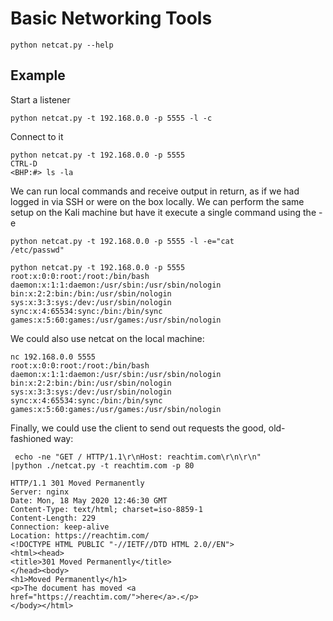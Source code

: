 # Basic Networking Tools
```
python netcat.py --help
```
## Example
Start a listener
```
python netcat.py -t 192.168.0.0 -p 5555 -l -c
```
Connect to it
```
python netcat.py -t 192.168.0.0 -p 5555
CTRL-D
<BHP:#> ls -la
```
We can run local commands and receive output
in return, as if we had logged in via SSH or were on the box locally.
We can perform the same setup on the Kali machine but have it
execute a single command using the -e 
```
python netcat.py -t 192.168.0.0 -p 5555 -l -e="cat
/etc/passwd"
```
```
python netcat.py -t 192.168.0.0 -p 5555
root:x:0:0:root:/root:/bin/bash
daemon:x:1:1:daemon:/usr/sbin:/usr/sbin/nologin
bin:x:2:2:bin:/bin:/usr/sbin/nologin
sys:x:3:3:sys:/dev:/usr/sbin/nologin
sync:x:4:65534:sync:/bin:/bin/sync
games:x:5:60:games:/usr/games:/usr/sbin/nologin
```
We could also use netcat on the local machine:
```
nc 192.168.0.0 5555
root:x:0:0:root:/root:/bin/bash
daemon:x:1:1:daemon:/usr/sbin:/usr/sbin/nologin
bin:x:2:2:bin:/bin:/usr/sbin/nologin
sys:x:3:3:sys:/dev:/usr/sbin/nologin
sync:x:4:65534:sync:/bin:/bin/sync
games:x:5:60:games:/usr/games:/usr/sbin/nologin
```

Finally, we could use the client to send out requests the good, old-
fashioned way:
```
 echo -ne "GET / HTTP/1.1\r\nHost: reachtim.com\r\n\r\n"
|python ./netcat.py -t reachtim.com -p 80

HTTP/1.1 301 Moved Permanently
Server: nginx
Date: Mon, 18 May 2020 12:46:30 GMT
Content-Type: text/html; charset=iso-8859-1
Content-Length: 229
Connection: keep-alive
Location: https://reachtim.com/
<!DOCTYPE HTML PUBLIC "-//IETF//DTD HTML 2.0//EN">
<html><head>
<title>301 Moved Permanently</title>
</head><body>
<h1>Moved Permanently</h1>
<p>The document has moved <a
href="https://reachtim.com/">here</a>.</p>
</body></html>
```
